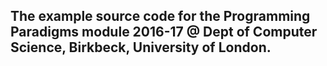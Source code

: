 The example source code for the Programming Paradigms module 2016-17 @ Dept of Computer Science, Birkbeck, University of London.
----------------
